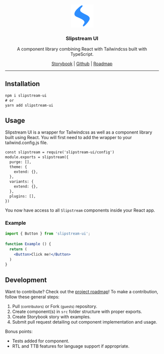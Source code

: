 <p align="center">
  <a href="https://slipstream-ui.netlify.app">
    <img src="slipstream.svg" height="75">
  </a>
</p>
<h3 align="center">
  <b>Slipstream UI</b>
</h3>
<p align="center">
  A component library combining React with Tailwindcss built with TypeScript.
</p>
<p align="center">
  <a href="https://slipstream-ui.netlify.app">Storybook</a> | <a href="https://github.com/michaelmcshinsky/slipstream-ui">Github</a> | <a href="https://github.com/michaelmcshinsky/slipstream-ui/projects/1">Roadmap</a>
</p>
<hr/>

## Installation

```
npm i slipstream-ui
# or
yarn add slipstream-ui
```

## Usage

Slipstream UI is a wrapper for Tailwindcss as well as a component library built using React. You will first need to add the wrapper to your tailwind.config.js file.

```
const slipstream = require('slipstream-ui/config')
module.exports = slipstream({
  purge: [],
  theme: {
    extend: {},
  },
  variants: {
    extend: {},
  },
  plugins: [],
})
```

You now have access to all `Slipstream` components inside your React app.

### Example

``` jsx
import { Button } from 'slipstream-ui';

function Example () {
  return (
    <Button>Click me!</Button>
  )
}
```

## Development

Want to contribute? Check out the <a href="https://github.com/michaelmcshinsky/slipstream-ui/projects/1">project roadmap</a>! To make a contribution, follow these general steps:

1. Pull <small>(contributors)</small> or Fork <small>(guests)</small> repository.
2. Create component(s) in `src` folder structure with proper exports.
3. Create Storybook story with examples.
4. Submit pull request detailing out component implementation and usage.

Bonus points:
* Tests added for component.
* RTL and TTB features for language support if appropriate.